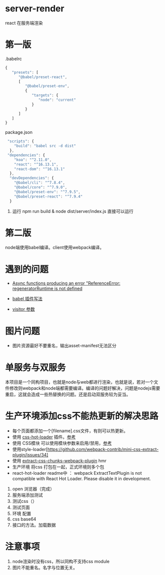 # server-render
react 在服务端渲染

# 第一版
.babelrc
```js
{
   "presets": [
      "@babel/preset-react",
      [
         "@babel/preset-env",
         {
            "targets": {
               "node": "current"
            }
         }
      ]
   ]
}
```
package.json
```js
 "scripts": {
    "build": "babel src -d dist"
  },
 "dependencies": {
    "koa": "^2.11.0",
    "react": "^16.13.1",
    "react-dom": "^16.13.1"
  },
  "devDependencies": {
    "@babel/cli": "^7.8.4",
    "@babel/core": "^7.9.0",
    "@babel/preset-env": "^7.9.5",
    "@babel/preset-react": "^7.9.4"
  }
```
1. 运行 npm run build & node dist/server/index.js 直接可以运行

# 第二版
node端使用babel编译。client使用webpack编译。

# 遇到的问题
* [Async functions producing an error "ReferenceError: regeneratorRuntime is not defined](https://github.com/babel/babel/issues/5085)

* [babel 插件写法](https://github.com/thejameskyle/babel-handbook)
* [visitor 参数](https://github.com/babel/babel/blob/master/packages/babel-types/src/definitions/es2015.js)

# 图片问题
* 图片资源最好不要重名，输出asset-manifest无法区分

# 单服务与双服务
本项目是一个同构项目，也就是node与web都进行渲染，也就是说，若对一个文件修改则webpack和node端都需要编译。编译的问题好解决，问题是nodejs需要重启，这就会造成一些热替换的问题。还是启动双服务较为妥当。

# 生产环境添加css不能热更新的解决思路
* 每个页面都添加一个[filename].css文件，有则可以热更新。
* 使用 [css-hot-loader](https://www.npmjs.com/package/css-hot-loader) 插件。[参考](https://github.com/neutrinojs/neutrino/issues/802)
* 使用 CSS模块 可以使用模块参数来启用/禁用，[参考](https://60devs.com/webpack-hot-reload-css-modules.html)
* 使用style-loader[https://github.com/webpack-contrib/mini-css-extract-plugin/issues/34]
* 使用 [extract-css-chunks-webpack-plugin](https://www.npmjs.com/package/extract-css-chunks-webpack-plugin) hmr
* 生产环境 将css 打包在一起，正式环境则多个包
* react-hot-loader readme中 ： webpack ExtractTextPlugin is not compatible with React Hot Loader. Please disable it in development. 

1. open 浏览器（完成）
2. 服务端添加测试
3. 测试css（）
4. 测试页面
5. 环境 配置
6. css base64
7. 接口的方法。加载数据

# 注意事项
1. node渲染时没有css，所以同构不支持css module
2. 图片不能重名。名字与位置无关。
